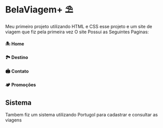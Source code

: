 # BelaViagem+ ⛱

Meu primeiro projeto utilizando HTML e CSS esse projeto e um site de viagem que fiz pela primeira vez
 O site Possui as Seguintes Paginas:
 #### 🏝 Home
 #### 🏞 Destino
 #### 🏟 Contato
 #### 🏕 Promoções
 

## Sistema 

Tambem fiz um sistema utilizando Portugol para cadastrar e consultar as viagens
